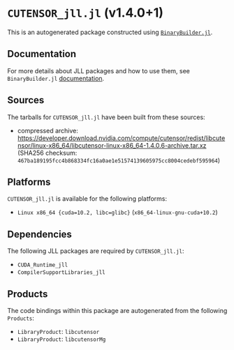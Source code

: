 # `CUTENSOR_jll.jl` (v1.4.0+1)

This is an autogenerated package constructed using [`BinaryBuilder.jl`](https://github.com/JuliaPackaging/BinaryBuilder.jl).

## Documentation

For more details about JLL packages and how to use them, see `BinaryBuilder.jl` [documentation](https://docs.binarybuilder.org/stable/jll/).

## Sources

The tarballs for `CUTENSOR_jll.jl` have been built from these sources:

* compressed archive: https://developer.download.nvidia.com/compute/cutensor/redist/libcutensor/linux-x86_64/libcutensor-linux-x86_64-1.4.0.6-archive.tar.xz (SHA256 checksum: `467ba189195fcc4b868334fc16a0ae1e51574139605975cc8004cedebf595964`)

## Platforms

`CUTENSOR_jll.jl` is available for the following platforms:

* `Linux x86_64 {cuda=10.2, libc=glibc}` (`x86_64-linux-gnu-cuda+10.2`)

## Dependencies

The following JLL packages are required by `CUTENSOR_jll.jl`:

* `CUDA_Runtime_jll`
* `CompilerSupportLibraries_jll`

## Products

The code bindings within this package are autogenerated from the following `Products`:

* `LibraryProduct`: `libcutensor`
* `LibraryProduct`: `libcutensorMg`
